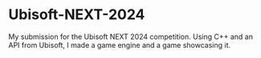 # Ubisoft-NEXT-2024
My submission for the Ubisoft NEXT 2024 competition. Using C++ and an API from Ubisoft, I made a game engine and a game showcasing it.
